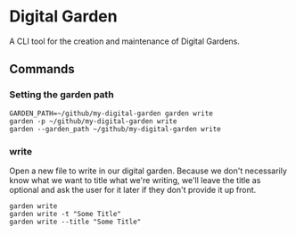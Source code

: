 # Digital Garden

A CLI tool for the creation and maintenance of Digital Gardens.

## Commands

### Setting the garden path

```shell
GARDEN_PATH=~/github/my-digital-garden garden write
garden -p ~/github/my-digital-garden write
garden --garden_path ~/github/my-digital-garden write
```

### write

Open a new file to write in our digital garden. Because we don't necessarily know what we want to title what we're writing, we'll leave the title as optional and ask the user for it later if they don't provide it up front.

```shell
garden write
garden write -t "Some Title"
garden write --title "Some Title"
```